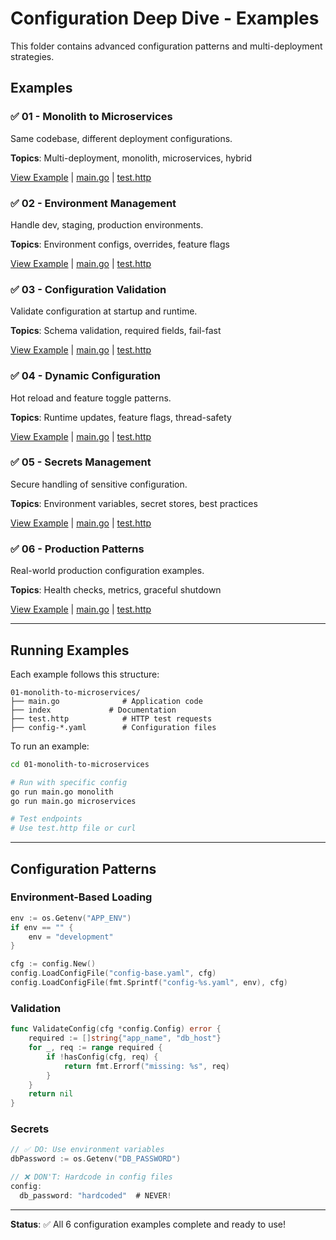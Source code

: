 # Configuration Deep Dive - Examples

This folder contains advanced configuration patterns and multi-deployment strategies.

## Examples

### ✅ 01 - Monolith to Microservices
Same codebase, different deployment configurations.

**Topics**: Multi-deployment, monolith, microservices, hybrid

[View Example](./01-monolith-to-microservices/) | [main.go](./01-monolith-to-microservices/main.go) | [test.http](./01-monolith-to-microservices/test.http)

### ✅ 02 - Environment Management
Handle dev, staging, production environments.

**Topics**: Environment configs, overrides, feature flags

[View Example](./02-environment-management/) | [main.go](./02-environment-management/main.go) | [test.http](./02-environment-management/test.http)

### ✅ 03 - Configuration Validation
Validate configuration at startup and runtime.

**Topics**: Schema validation, required fields, fail-fast

[View Example](./03-configuration-validation/) | [main.go](./03-configuration-validation/main.go) | [test.http](./03-configuration-validation/test.http)

### ✅ 04 - Dynamic Configuration
Hot reload and feature toggle patterns.

**Topics**: Runtime updates, feature flags, thread-safety

[View Example](./04-dynamic-configuration/) | [main.go](./04-dynamic-configuration/main.go) | [test.http](./04-dynamic-configuration/test.http)

### ✅ 05 - Secrets Management
Secure handling of sensitive configuration.

**Topics**: Environment variables, secret stores, best practices

[View Example](./05-secrets-management/) | [main.go](./05-secrets-management/main.go) | [test.http](./05-secrets-management/test.http)

### ✅ 06 - Production Patterns
Real-world production configuration examples.

**Topics**: Health checks, metrics, graceful shutdown

[View Example](./06-production-patterns/) | [main.go](./06-production-patterns/main.go) | [test.http](./06-production-patterns/test.http)

---

## Running Examples

Each example follows this structure:
```
01-monolith-to-microservices/
├── main.go              # Application code
├── index             # Documentation
├── test.http            # HTTP test requests
├── config-*.yaml        # Configuration files
```

To run an example:
```bash
cd 01-monolith-to-microservices

# Run with specific config
go run main.go monolith
go run main.go microservices

# Test endpoints
# Use test.http file or curl
```

---

## Configuration Patterns

### Environment-Based Loading

```go
env := os.Getenv("APP_ENV")
if env == "" {
    env = "development"
}

cfg := config.New()
config.LoadConfigFile("config-base.yaml", cfg)
config.LoadConfigFile(fmt.Sprintf("config-%s.yaml", env), cfg)
```

### Validation

```go
func ValidateConfig(cfg *config.Config) error {
    required := []string{"app_name", "db_host"}
    for _, req := range required {
        if !hasConfig(cfg, req) {
            return fmt.Errorf("missing: %s", req)
        }
    }
    return nil
}
```

### Secrets

```go
// ✅ DO: Use environment variables
dbPassword := os.Getenv("DB_PASSWORD")

// ❌ DON'T: Hardcode in config files
config:
  db_password: "hardcoded"  # NEVER!
```

---

**Status**: ✅ All 6 configuration examples complete and ready to use!
